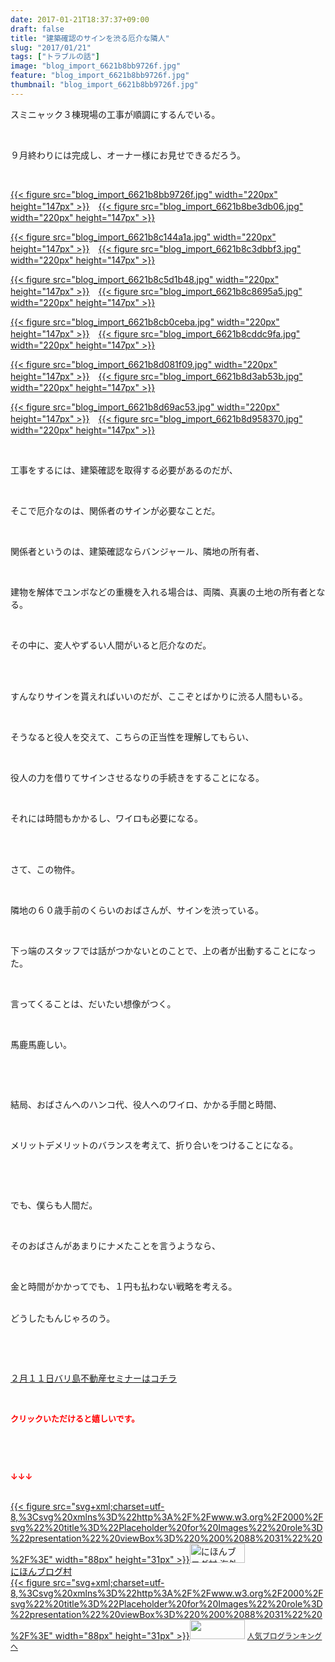 ```yaml
---
date: 2017-01-21T18:37:37+09:00
draft: false
title: "建築確認のサインを渋る厄介な隣人"
slug: "2017/01/21"
tags: ["トラブルの話"]
image: "blog_import_6621b8bb9726f.jpg"
feature: "blog_import_6621b8bb9726f.jpg"
thumbnail: "blog_import_6621b8bb9726f.jpg"
---
```

<p>スミニャック３棟現場の工事が順調にするんでいる。</p><p> </p><p>９月終わりには完成し、オーナー様にお見せできるだろう。</p><p> </p><p><a href="blog_import_6621b8bcac561.jpg">{{< figure src="blog_import_6621b8bb9726f.jpg" width="220px" height="147px" >}}</a>　<a href="blog_import_6621b8bf5299c.jpg">{{< figure src="blog_import_6621b8be3db06.jpg" width="220px" height="147px" >}}</a></p><p><a href="blog_import_6621b8c25a382.jpg">{{< figure src="blog_import_6621b8c144a1a.jpg" width="220px" height="147px" >}}</a>　<a href="blog_import_6621b8c3f0927.jpg">{{< figure src="blog_import_6621b8c3dbbf3.jpg" width="220px" height="147px" >}}</a></p><p><a href="blog_import_6621b8c6e7c6c.jpg">{{< figure src="blog_import_6621b8c5d1b48.jpg" width="220px" height="147px" >}}</a>　<a href="blog_import_6621b8c983c6f.jpg">{{< figure src="blog_import_6621b8c8695a5.jpg" width="220px" height="147px" >}}</a></p><p><a href="blog_import_6621b8cc23e87.jpg">{{< figure src="blog_import_6621b8cb0ceba.jpg" width="220px" height="147px" >}}</a>　<a href="blog_import_6621b8cef2aae.jpg">{{< figure src="blog_import_6621b8cddc9fa.jpg" width="220px" height="147px" >}}</a></p><p><a href="blog_import_6621b8d196855.jpg">{{< figure src="blog_import_6621b8d081f09.jpg" width="220px" height="147px" >}}</a>　<a href="blog_import_6621b8d4cd960.jpg">{{< figure src="blog_import_6621b8d3ab53b.jpg" width="220px" height="147px" >}}</a></p><p><a href="blog_import_6621b8d7ae38f.jpg">{{< figure src="blog_import_6621b8d69ac53.jpg" width="220px" height="147px" >}}</a>　<a href="blog_import_6621b8da6d451.jpg">{{< figure src="blog_import_6621b8d958370.jpg" width="220px" height="147px" >}}</a></p><p> </p><p>工事をするには、建築確認を取得する必要があるのだが、</p><p> </p><p>そこで厄介なのは、関係者のサインが必要なことだ。</p><p> </p><p>関係者というのは、建築確認ならバンジャール、隣地の所有者、</p><p> </p><p>建物を解体でユンボなどの重機を入れる場合は、両隣、真裏の土地の所有者となる。</p><p> </p><p>その中に、変人やずるい人間がいると厄介なのだ。</p><p> </p><p><br/>すんなりサインを貰えればいいのだが、ここぞとばかりに渋る人間もいる。</p><p> </p><p>そうなると役人を交えて、こちらの正当性を理解してもらい、</p><p> </p><p>役人の力を借りてサインさせるなりの手続きをすることになる。</p><p> </p><p>それには時間もかかるし、ワイロも必要になる。</p><p> </p><p><br/>さて、この物件。</p><p> </p><p>隣地の６０歳手前のくらいのおばさんが、サインを渋っている。</p><p> </p><p>下っ端のスタッフでは話がつかないとのことで、上の者が出動することになった。</p><p> </p><p>言ってくることは、だいたい想像がつく。</p><p> </p><p>馬鹿馬鹿しい。</p><p> </p><p> </p><p>結局、おばさんへのハンコ代、役人へのワイロ、かかる手間と時間、</p><p> </p><p>メリットデメリットのバランスを考えて、折り合いをつけることになる。</p><p> </p><p> </p><p>でも、僕らも人間だ。</p><p> </p><p>そのおばさんがあまりにナメたことを言うようなら、</p><p> </p><p>金と時間がかかってでも、１円も払わない戦略を考える。</p><p><br/>どうしたもんじゃろのう。</p><p> </p><p> </p><p><a href="iin.co.jp" target="_blank"><span style="text-decoration: underline;">２月１１日バリ島不動産セミナーはコチラ</span></a></p><p> </p><p><font color="#ff0000" size="2"><strong>クリックいただけると嬉しいです。</strong></font></p><p> </p><p> </p><p><font color="#ff0000" size="2"><strong>↓↓↓</strong></font></p><p><br/><a href="ranking.html?p_cid=01260127" target="_blank">{{< figure src="svg+xml;charset=utf-8,%3Csvg%20xmlns%3D%22http%3A%2F%2Fwww.w3.org%2F2000%2Fsvg%22%20title%3D%22Placeholder%20for%20Images%22%20role%3D%22presentation%22%20viewBox%3D%220%200%2088%2031%22%20%2F%3E" width="88px" height="31px" >}}<noscript><img width="88" height="31" alt="にほんブログ村 海外生活ブログ バリ島情報へ" src="https://img-proxy.blog-video.jp/images?url=http%3A%2F%2Foverseas.blogmura.com%2Fbali%2Fimg%2Fbali88_31.gif" border="0"></noscript></a><br/><a href="ranking.html?p_cid=01260127" target="_blank">にほんブログ村</a><br/><a title="人気ブログランキングへ" href="link.php?1804582">{{< figure src="svg+xml;charset=utf-8,%3Csvg%20xmlns%3D%22http%3A%2F%2Fwww.w3.org%2F2000%2Fsvg%22%20title%3D%22Placeholder%20for%20Images%22%20role%3D%22presentation%22%20viewBox%3D%220%200%2088%2031%22%20%2F%3E" width="88px" height="31px" >}}<noscript><img width="88" height="31" src="https://blog.with2.net/img/banner/banner_22.gif" border="0"></noscript></a> <a style="font-size: 12px;" href="link.php?1804582">人気ブログランキングへ</a></p>


